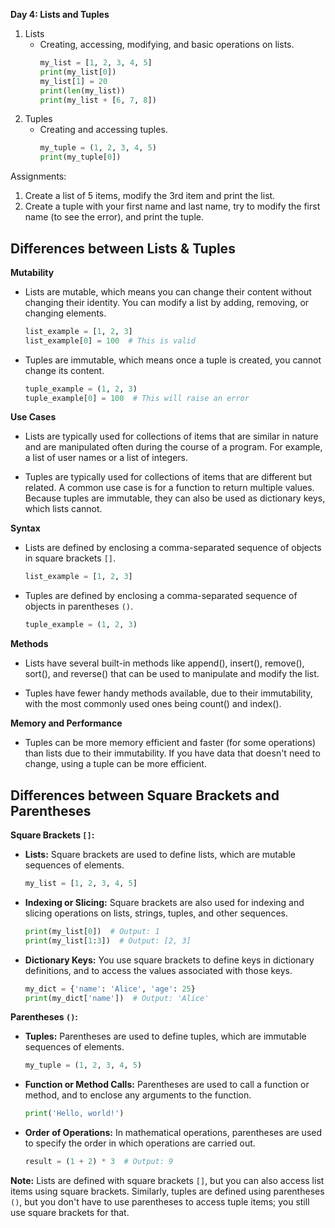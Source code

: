 **Day 4: Lists and Tuples**

1. Lists
   - Creating, accessing, modifying, and basic operations on lists.
     ```python
     my_list = [1, 2, 3, 4, 5]
     print(my_list[0])
     my_list[1] = 20
     print(len(my_list))
     print(my_list + [6, 7, 8])
     ```
2. Tuples
   - Creating and accessing tuples.
     ```python
     my_tuple = (1, 2, 3, 4, 5)
     print(my_tuple[0])
     ```

Assignments:
1. Create a list of 5 items, modify the 3rd item and print the list.
2. Create a tuple with your first name and last name, try to modify the first name (to see the error), and print the tuple.

## **Differences between Lists & Tuples**
**Mutability**
- Lists are mutable, which means you can change their content without changing their identity. You can modify a list by adding, removing, or changing elements.

  ```python
  list_example = [1, 2, 3]
  list_example[0] = 100  # This is valid
  ```

- Tuples are immutable, which means once a tuple is created, you cannot change its content.

  ```python
  tuple_example = (1, 2, 3)
  tuple_example[0] = 100  # This will raise an error
  ```

**Use Cases**
- Lists are typically used for collections of items that are similar in nature and are manipulated often during the course of a program. For example, a list of user names or a list of integers.

- Tuples are typically used for collections of items that are different but related. A common use case is for a function to return multiple values. Because tuples are immutable, they can also be used as dictionary keys, which lists cannot.

**Syntax**
- Lists are defined by enclosing a comma-separated sequence of objects in square brackets `[]`.

  ```python
  list_example = [1, 2, 3]
  ```

- Tuples are defined by enclosing a comma-separated sequence of objects in parentheses `()`.

  ```python
  tuple_example = (1, 2, 3)
  ```

**Methods**
- Lists have several built-in methods like append(), insert(), remove(), sort(), and reverse() that can be used to manipulate and modify the list.

- Tuples have fewer handy methods available, due to their immutability, with the most commonly used ones being count() and index().

**Memory and Performance**
- Tuples can be more memory efficient and faster (for some operations) than lists due to their immutability. If you have data that doesn't need to change, using a tuple can be more efficient.



## **Differences between Square Brackets and Parentheses**
**Square Brackets `[]`:**
- **Lists:** Square brackets are used to define lists, which are mutable sequences of elements.
    ```python
    my_list = [1, 2, 3, 4, 5]
    ```
- **Indexing or Slicing:** Square brackets are also used for indexing and slicing operations on lists, strings, tuples, and other sequences.
    ```python
    print(my_list[0])  # Output: 1
    print(my_list[1:3])  # Output: [2, 3]
    ```
- **Dictionary Keys:** You use square brackets to define keys in dictionary definitions, and to access the values associated with those keys.
    ```python
    my_dict = {'name': 'Alice', 'age': 25}
    print(my_dict['name'])  # Output: 'Alice'
    ```
    
**Parentheses `()`:**
- **Tuples:** Parentheses are used to define tuples, which are immutable sequences of elements.
    ```python
    my_tuple = (1, 2, 3, 4, 5)
    ```
- **Function or Method Calls:** Parentheses are used to call a function or method, and to enclose any arguments to the function.
    ```python
    print('Hello, world!')
    ```
- **Order of Operations:** In mathematical operations, parentheses are used to specify the order in which operations are carried out.
    ```python
    result = (1 + 2) * 3  # Output: 9
    ```

**Note:** Lists are defined with square brackets `[]`, but you can also access list items using square brackets. Similarly, tuples are defined using parentheses `()`, but you don't have to use parentheses to access tuple items; you still use square brackets for that.